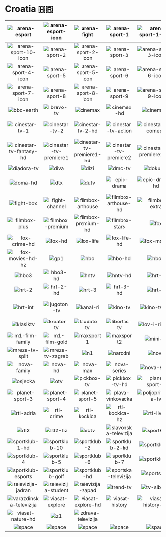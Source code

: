 # Croatia 🇭🇷

| ![arena-esport] | ![arena-esport-icon] | ![arena-fight] | ![arena-sport-1] | ![arena-sport-1-icon] | ![arena-sport-10] |
|:---:|:---:|:---:|:---:|:---:|:---:|
| ![arena-sport-10-icon] | ![arena-sport-2] | ![arena-sport-2-icon] | ![arena-sport-3] | ![arena-sport-3-icon] | ![arena-sport-4] |
| ![arena-sport-4-icon] | ![arena-sport-5] | ![arena-sport-5-icon] | ![arena-sport-6] | ![arena-sport-6-icon] | ![arena-sport-7] |
| ![arena-sport-7-icon] | ![arena-sport-8] | ![arena-sport-8-icon] | ![arena-sport-9] | ![arena-sport-9-icon] | ![aurora-tv] |
| ![bbc-earth] | ![bravo-tv] | ![cinemax] | ![cinemax-hd] | ![cinemax2] | ![cinemax2-hd] |
| ![cinestar-tv-1] | ![cinestar-tv-2] | ![cinestar-tv-2-hd] | ![cinestar-tv-action] | ![cinestar-tv-comedy] | ![cinestar-tv-fantasy] |
| ![cinestar-tv-fantasy-hd] | ![cinestar-tv-premiere1] | ![cinestar-tv-premiere1-hd] | ![cinestar-tv-premiere2] | ![cinestar-tv-premiere2-hd] | ![cmc-tv] |
| ![diadora-tv] | ![diva] | ![dizi] | ![dmc-tv] | ![doku-tv] | ![doma] |
| ![doma-hd] | ![dtx] | ![dutv] | ![epic-drama] | ![epic-drama-hd] | ![fast-and-funbox] |
| ![fight-box] | ![fight-channel] | ![filmbox-arthouse] | ![filmbox-arthouse-hd] | ![filmbox-extra] | ![filmbox-extra-hd] |
| ![filmbox-plus] | ![filmbox-premium] | ![filmbox-premium-hd] | ![filmbox-stars] | ![fox] | ![fox-crime] |
| ![fox-crime-hd] | ![fox-hd] | ![fox-life] | ![fox-life-hd] | ![fox-movies] | ![fox-movies-hd] |
| ![fox-movies-hd-hz] | ![gp1] | ![hbo] | ![hbo-hd] | ![hbo2] | ![hbo2-hd] |
| ![hbo3] | ![hbo3-hd] | ![hntv] | ![hntv-hd] | ![hrt-1] | ![hrt-1-hd] |
| ![hrt-2] | ![hrt-2-hd] | ![hrt-3] | ![hrt-3-hd] | ![hrt-4] | ![hrt-4-hd] |
| ![hrt-int] | ![jugoton-tv] | ![kanal-ri] | ![kino-tv] | ![kino-tv-hd] | ![klape-i-tambure-tv] |
| ![klasiktv] | ![kreator-tv] | ![laudato-tv] | ![libertas-tv] | ![lov-i-ribolov] | ![m1-film] |
| ![m1-film-family] | ![m1-film-gold] | ![maxsport1] | ![maxsport2] | ![mini-tv] | ![mreza-tv] |
| ![mreza-tv-split] | ![mreza-tv-zagreb] | ![n1] | ![narodni] | ![nova] | ![nova-cinema] |
| ![nova-family] | ![nova-hd] | ![nova-max] | ![nova-series] | ![nova-sport] | ![nova-world] |
| ![osjecka] | ![otv] | ![pickbox-tv] | ![pickbox-tv-hd] | ![planet-sport-1] | ![planet-sport-2] |
| ![planet-sport-3] | ![planet-sport-4] | ![planet-sport-5] | ![plava-vinkovacka] | ![poljoprivredna-tv] | ![rtl] |
| ![rtl-adria] | ![rtl-crime] | ![rtl-kockica] | ![rtl-kockica-hz] | ![rtl-living] | ![rtl-passion] |
| ![rtl2] | ![rtl2-hz] | ![sbtv] | ![slavonska-televizija] | ![sportklub] | ![sportklub-1] |
| ![sportklub-1-hd] | ![sportklub-10] | ![sportklub-2] | ![sportklub-2-hd] | ![sportklub-3] | ![sportklub-3-hd] |
| ![sportklub-4] | ![sportklub-5] | ![sportklub-6] | ![sportklub-7] | ![sportklub-8] | ![sportklub-9] |
| ![sportklub-esports] | ![sportklub-golf] | ![sportklub-hd] | ![sportska-televizija] | ![sportskatv] | ![televizija-dalmacija] |
| ![televizija-jadran] | ![televizija-student] | ![televizija-zapad] | ![trend-tv] | ![tv-sibenik] | ![tv1000] |
| ![varazdinska-televizija] | ![viasat-explore] | ![viasat-explore-hd] | ![viasat-history] | ![viasat-history-hd] | ![viasat-nature] |
| ![viasat-nature-hd] | ![z1] | ![zdrava-televizija] |  |  |  |
| ![space] | ![space] | ![space] | ![space] | ![space] | ![space] |

[arena-esport]:https://raw.githubusercontent.com/tv-logo/tv-logos/main/countries/croatia/arena-esport-hr.png
[arena-esport-icon]:https://raw.githubusercontent.com/tv-logo/tv-logos/main/countries/croatia/arena-esport-icon-hr.png
[arena-fight]:https://raw.githubusercontent.com/tv-logo/tv-logos/main/countries/croatia/arena-fight-hr.png
[arena-sport-1]:https://raw.githubusercontent.com/tv-logo/tv-logos/main/countries/croatia/arena-sport-1-hr.png
[arena-sport-1-icon]:https://raw.githubusercontent.com/tv-logo/tv-logos/main/countries/croatia/arena-sport-1-icon-hr.png
[arena-sport-10]:https://raw.githubusercontent.com/tv-logo/tv-logos/main/countries/croatia/arena-sport-10-hr.png
[arena-sport-10-icon]:https://raw.githubusercontent.com/tv-logo/tv-logos/main/countries/croatia/arena-sport-10-icon-hr.png
[arena-sport-2]:https://raw.githubusercontent.com/tv-logo/tv-logos/main/countries/croatia/arena-sport-2-hr.png
[arena-sport-2-icon]:https://raw.githubusercontent.com/tv-logo/tv-logos/main/countries/croatia/arena-sport-2-icon-hr.png
[arena-sport-3]:https://raw.githubusercontent.com/tv-logo/tv-logos/main/countries/croatia/arena-sport-3-hr.png
[arena-sport-3-icon]:https://raw.githubusercontent.com/tv-logo/tv-logos/main/countries/croatia/arena-sport-3-icon-hr.png
[arena-sport-4]:https://raw.githubusercontent.com/tv-logo/tv-logos/main/countries/croatia/arena-sport-4-hr.png
[arena-sport-4-icon]:https://raw.githubusercontent.com/tv-logo/tv-logos/main/countries/croatia/arena-sport-4-icon-hr.png
[arena-sport-5]:https://raw.githubusercontent.com/tv-logo/tv-logos/main/countries/croatia/arena-sport-5-hr.png
[arena-sport-5-icon]:https://raw.githubusercontent.com/tv-logo/tv-logos/main/countries/croatia/arena-sport-5-icon-hr.png
[arena-sport-6]:https://raw.githubusercontent.com/tv-logo/tv-logos/main/countries/croatia/arena-sport-6-hr.png
[arena-sport-6-icon]:https://raw.githubusercontent.com/tv-logo/tv-logos/main/countries/croatia/arena-sport-6-icon-hr.png
[arena-sport-7]:https://raw.githubusercontent.com/tv-logo/tv-logos/main/countries/croatia/arena-sport-7-hr.png
[arena-sport-7-icon]:https://raw.githubusercontent.com/tv-logo/tv-logos/main/countries/croatia/arena-sport-7-icon-hr.png
[arena-sport-8]:https://raw.githubusercontent.com/tv-logo/tv-logos/main/countries/croatia/arena-sport-8-hr.png
[arena-sport-8-icon]:https://raw.githubusercontent.com/tv-logo/tv-logos/main/countries/croatia/arena-sport-8-icon-hr.png
[arena-sport-9]:https://raw.githubusercontent.com/tv-logo/tv-logos/main/countries/croatia/arena-sport-9-hr.png
[arena-sport-9-icon]:https://raw.githubusercontent.com/tv-logo/tv-logos/main/countries/croatia/arena-sport-9-icon-hr.png
[aurora-tv]:https://raw.githubusercontent.com/tv-logo/tv-logos/main/countries/croatia/aurora-tv-hr.png
[bbc-earth]:https://raw.githubusercontent.com/tv-logo/tv-logos/main/countries/croatia/bbc-earth-hr.png
[bravo-tv]:https://raw.githubusercontent.com/tv-logo/tv-logos/main/countries/croatia/bravo-tv-hr.png
[cinemax]:https://raw.githubusercontent.com/tv-logo/tv-logos/main/countries/croatia/cinemax-hr.png
[cinemax-hd]:https://raw.githubusercontent.com/tv-logo/tv-logos/main/countries/croatia/hd/cinemax-hd-hr.png
[cinemax2]:https://raw.githubusercontent.com/tv-logo/tv-logos/main/countries/croatia/cinemax2-hr.png
[cinemax2-hd]:https://raw.githubusercontent.com/tv-logo/tv-logos/main/countries/croatia/hd/cinemax2-hd-hr.png
[cinestar-tv-1]:https://raw.githubusercontent.com/tv-logo/tv-logos/main/countries/croatia/cinestar-tv-1-hr.png
[cinestar-tv-2]:https://raw.githubusercontent.com/tv-logo/tv-logos/main/countries/croatia/cinestar-tv-2-hr.png
[cinestar-tv-2-hd]:https://raw.githubusercontent.com/tv-logo/tv-logos/main/countries/croatia/hd/cinestar-tv-2-hd-hr.png
[cinestar-tv-action]:https://raw.githubusercontent.com/tv-logo/tv-logos/main/countries/croatia/cinestar-tv-action-hr.png
[cinestar-tv-comedy]:https://raw.githubusercontent.com/tv-logo/tv-logos/main/countries/croatia/cinestar-tv-comedy-hr.png
[cinestar-tv-fantasy]:https://raw.githubusercontent.com/tv-logo/tv-logos/main/countries/croatia/cinestar-tv-fantasy-hr.png
[cinestar-tv-fantasy-hd]:https://raw.githubusercontent.com/tv-logo/tv-logos/main/countries/croatia/hd/cinestar-tv-fantasy-hd-hr.png
[cinestar-tv-premiere1]:https://raw.githubusercontent.com/tv-logo/tv-logos/main/countries/croatia/cinestar-tv-premiere1-hr.png
[cinestar-tv-premiere1-hd]:https://raw.githubusercontent.com/tv-logo/tv-logos/main/countries/croatia/hd/cinestar-tv-premiere1-hd-hr.png
[cinestar-tv-premiere2]:https://raw.githubusercontent.com/tv-logo/tv-logos/main/countries/croatia/cinestar-tv-premiere2-hr.png
[cinestar-tv-premiere2-hd]:https://raw.githubusercontent.com/tv-logo/tv-logos/main/countries/croatia/hd/cinestar-tv-premiere2-hd-hr.png
[cmc-tv]:https://raw.githubusercontent.com/tv-logo/tv-logos/main/countries/croatia/cmc-tv-hr.png
[diadora-tv]:https://raw.githubusercontent.com/tv-logo/tv-logos/main/countries/croatia/diadora-tv-hr.png
[diva]:https://raw.githubusercontent.com/tv-logo/tv-logos/main/countries/croatia/diva-hr.png
[dizi]:https://raw.githubusercontent.com/tv-logo/tv-logos/main/countries/croatia/dizi-hr.png
[dmc-tv]:https://raw.githubusercontent.com/tv-logo/tv-logos/main/countries/croatia/dmc-tv-hr.png
[doku-tv]:https://raw.githubusercontent.com/tv-logo/tv-logos/main/countries/croatia/doku-tv-hr.png
[doma]:https://raw.githubusercontent.com/tv-logo/tv-logos/main/countries/croatia/doma-hr.png
[doma-hd]:https://raw.githubusercontent.com/tv-logo/tv-logos/main/countries/croatia/hd/doma-hd-hr.png
[dtx]:https://raw.githubusercontent.com/tv-logo/tv-logos/main/countries/croatia/dtx-hr.png
[dutv]:https://raw.githubusercontent.com/tv-logo/tv-logos/main/countries/croatia/dutv-hr.png
[epic-drama]:https://raw.githubusercontent.com/tv-logo/tv-logos/main/countries/croatia/epic-drama-hr.png
[epic-drama-hd]:https://raw.githubusercontent.com/tv-logo/tv-logos/main/countries/croatia/hd/epic-drama-hd-hr.png
[fast-and-funbox]:https://raw.githubusercontent.com/tv-logo/tv-logos/main/countries/croatia/fast-and-funbox-hr.png
[fight-box]:https://raw.githubusercontent.com/tv-logo/tv-logos/main/countries/croatia/fight-box-hr.png
[fight-channel]:https://raw.githubusercontent.com/tv-logo/tv-logos/main/countries/croatia/fight-channel-hr.png
[filmbox-arthouse]:https://raw.githubusercontent.com/tv-logo/tv-logos/main/countries/croatia/filmbox-arthouse-hr.png
[filmbox-arthouse-hd]:https://raw.githubusercontent.com/tv-logo/tv-logos/main/countries/croatia/hd/filmbox-arthouse-hd-hr.png
[filmbox-extra]:https://raw.githubusercontent.com/tv-logo/tv-logos/main/countries/croatia/filmbox-extra-hr.png
[filmbox-extra-hd]:https://raw.githubusercontent.com/tv-logo/tv-logos/main/countries/croatia/hd/filmbox-extra-hd-hr.png
[filmbox-plus]:https://raw.githubusercontent.com/tv-logo/tv-logos/main/countries/croatia/filmbox-plus-hr.png
[filmbox-premium]:https://raw.githubusercontent.com/tv-logo/tv-logos/main/countries/croatia/filmbox-premium-hr.png
[filmbox-premium-hd]:https://raw.githubusercontent.com/tv-logo/tv-logos/main/countries/croatia/hd/filmbox-premium-hd-hr.png
[filmbox-stars]:https://raw.githubusercontent.com/tv-logo/tv-logos/main/countries/croatia/filmbox-stars-hr.png
[fox]:https://raw.githubusercontent.com/tv-logo/tv-logos/main/countries/croatia/fox-hr.png
[fox-crime]:https://raw.githubusercontent.com/tv-logo/tv-logos/main/countries/croatia/fox-crime-hr.png
[fox-crime-hd]:https://raw.githubusercontent.com/tv-logo/tv-logos/main/countries/croatia/hd/fox-crime-hd-hr.png
[fox-hd]:https://raw.githubusercontent.com/tv-logo/tv-logos/main/countries/croatia/hd/fox-hd-hr.png
[fox-life]:https://raw.githubusercontent.com/tv-logo/tv-logos/main/countries/croatia/fox-life-hr.png
[fox-life-hd]:https://raw.githubusercontent.com/tv-logo/tv-logos/main/countries/croatia/hd/fox-life-hd-hr.png
[fox-movies]:https://raw.githubusercontent.com/tv-logo/tv-logos/main/countries/croatia/fox-movies-hr.png
[fox-movies-hd]:https://raw.githubusercontent.com/tv-logo/tv-logos/main/countries/croatia/hd/fox-movies-hd-hr.png
[fox-movies-hd-hz]:https://raw.githubusercontent.com/tv-logo/tv-logos/main/countries/croatia/hd/fox-movies-hd-hz-hr.png
[gp1]:https://raw.githubusercontent.com/tv-logo/tv-logos/main/countries/croatia/gp1-hr.png
[hbo]:https://raw.githubusercontent.com/tv-logo/tv-logos/main/countries/croatia/hbo-hr.png
[hbo-hd]:https://raw.githubusercontent.com/tv-logo/tv-logos/main/countries/croatia/hd/hbo-hd-hr.png
[hbo2]:https://raw.githubusercontent.com/tv-logo/tv-logos/main/countries/croatia/hbo2-hr.png
[hbo2-hd]:https://raw.githubusercontent.com/tv-logo/tv-logos/main/countries/croatia/hd/hbo2-hd-hr.png
[hbo3]:https://raw.githubusercontent.com/tv-logo/tv-logos/main/countries/croatia/hbo3-hr.png
[hbo3-hd]:https://raw.githubusercontent.com/tv-logo/tv-logos/main/countries/croatia/hd/hbo3-hd-hr.png
[hntv]:https://raw.githubusercontent.com/tv-logo/tv-logos/main/countries/croatia/hntv-hr.png
[hntv-hd]:https://raw.githubusercontent.com/tv-logo/tv-logos/main/countries/croatia/hd/hntv-hd-hr.png
[hrt-1]:https://raw.githubusercontent.com/tv-logo/tv-logos/main/countries/croatia/hrt-1-hr.png
[hrt-1-hd]:https://raw.githubusercontent.com/tv-logo/tv-logos/main/countries/croatia/hd/hrt-1-hd-hr.png
[hrt-2]:https://raw.githubusercontent.com/tv-logo/tv-logos/main/countries/croatia/hrt-2-hr.png
[hrt-2-hd]:https://raw.githubusercontent.com/tv-logo/tv-logos/main/countries/croatia/hd/hrt-2-hd-hr.png
[hrt-3]:https://raw.githubusercontent.com/tv-logo/tv-logos/main/countries/croatia/hrt-3-hr.png
[hrt-3-hd]:https://raw.githubusercontent.com/tv-logo/tv-logos/main/countries/croatia/hd/hrt-3-hd-hr.png
[hrt-4]:https://raw.githubusercontent.com/tv-logo/tv-logos/main/countries/croatia/hrt-4-hr.png
[hrt-4-hd]:https://raw.githubusercontent.com/tv-logo/tv-logos/main/countries/croatia/hd/hrt-4-hd-hr.png
[hrt-int]:https://raw.githubusercontent.com/tv-logo/tv-logos/main/countries/croatia/hrt-int-hr.png
[jugoton-tv]:https://raw.githubusercontent.com/tv-logo/tv-logos/main/countries/croatia/jugoton-tv-hr.png
[kanal-ri]:https://raw.githubusercontent.com/tv-logo/tv-logos/main/countries/croatia/kanal-ri-hr.png
[kino-tv]:https://raw.githubusercontent.com/tv-logo/tv-logos/main/countries/croatia/kino-tv-hr.png
[kino-tv-hd]:https://raw.githubusercontent.com/tv-logo/tv-logos/main/countries/croatia/hd/kino-tv-hd-hr.png
[klape-i-tambure-tv]:https://raw.githubusercontent.com/tv-logo/tv-logos/main/countries/croatia/klape-i-tambure-tv-hr.png
[klasiktv]:https://raw.githubusercontent.com/tv-logo/tv-logos/main/countries/croatia/klasiktv-hr.png
[kreator-tv]:https://raw.githubusercontent.com/tv-logo/tv-logos/main/countries/croatia/kreator-tv-hr.png
[laudato-tv]:https://raw.githubusercontent.com/tv-logo/tv-logos/main/countries/croatia/laudato-tv-hr.png
[libertas-tv]:https://raw.githubusercontent.com/tv-logo/tv-logos/main/countries/croatia/libertas-tv-hr.png
[lov-i-ribolov]:https://raw.githubusercontent.com/tv-logo/tv-logos/main/countries/croatia/lov-i-ribolov-hr.png
[m1-film]:https://raw.githubusercontent.com/tv-logo/tv-logos/main/countries/croatia/m1-film-hr.png
[m1-film-family]:https://raw.githubusercontent.com/tv-logo/tv-logos/main/countries/croatia/m1-film-family-hr.png
[m1-film-gold]:https://raw.githubusercontent.com/tv-logo/tv-logos/main/countries/croatia/m1-film-gold-hr.png
[maxsport1]:https://raw.githubusercontent.com/tv-logo/tv-logos/main/countries/croatia/maxsport1-hr.png
[maxsport2]:https://raw.githubusercontent.com/tv-logo/tv-logos/main/countries/croatia/maxsport2-hr.png
[mini-tv]:https://raw.githubusercontent.com/tv-logo/tv-logos/main/countries/croatia/mini-tv-hr.png
[mreza-tv]:https://raw.githubusercontent.com/tv-logo/tv-logos/main/countries/croatia/mreza-tv-hr.png
[mreza-tv-split]:https://raw.githubusercontent.com/tv-logo/tv-logos/main/countries/croatia/mreza-tv-split-hr.png
[mreza-tv-zagreb]:https://raw.githubusercontent.com/tv-logo/tv-logos/main/countries/croatia/mreza-tv-zagreb-hr.png
[n1]:https://raw.githubusercontent.com/tv-logo/tv-logos/main/countries/croatia/n1-hr.png
[narodni]:https://raw.githubusercontent.com/tv-logo/tv-logos/main/countries/croatia/narodni-hr.png
[nova]:https://raw.githubusercontent.com/tv-logo/tv-logos/main/countries/croatia/nova-hr.png
[nova-cinema]:https://raw.githubusercontent.com/tv-logo/tv-logos/main/countries/croatia/nova-cinema-hr.png
[nova-family]:https://raw.githubusercontent.com/tv-logo/tv-logos/main/countries/croatia/nova-family-hr.png
[nova-hd]:https://raw.githubusercontent.com/tv-logo/tv-logos/main/countries/croatia/hd/nova-hd-hr.png
[nova-max]:https://raw.githubusercontent.com/tv-logo/tv-logos/main/countries/croatia/nova-max-hr.png
[nova-series]:https://raw.githubusercontent.com/tv-logo/tv-logos/main/countries/croatia/nova-series-hr.png
[nova-sport]:https://raw.githubusercontent.com/tv-logo/tv-logos/main/countries/croatia/nova-sport-hr.png
[nova-world]:https://raw.githubusercontent.com/tv-logo/tv-logos/main/countries/croatia/nova-world-hr.png
[osjecka]:https://raw.githubusercontent.com/tv-logo/tv-logos/main/countries/croatia/osjecka-hr.png
[otv]:https://raw.githubusercontent.com/tv-logo/tv-logos/main/countries/croatia/otv-hr.png
[pickbox-tv]:https://raw.githubusercontent.com/tv-logo/tv-logos/main/countries/croatia/pickbox-tv-hr.png
[pickbox-tv-hd]:https://raw.githubusercontent.com/tv-logo/tv-logos/main/countries/croatia/hd/pickbox-tv-hd-hr.png
[planet-sport-1]:https://raw.githubusercontent.com/tv-logo/tv-logos/main/countries/croatia/planet-sport-1-hr.png
[planet-sport-2]:https://raw.githubusercontent.com/tv-logo/tv-logos/main/countries/croatia/planet-sport-2-hr.png
[planet-sport-3]:https://raw.githubusercontent.com/tv-logo/tv-logos/main/countries/croatia/planet-sport-3-hr.png
[planet-sport-4]:https://raw.githubusercontent.com/tv-logo/tv-logos/main/countries/croatia/planet-sport-4-hr.png
[planet-sport-5]:https://raw.githubusercontent.com/tv-logo/tv-logos/main/countries/croatia/planet-sport-5-hr.png
[plava-vinkovacka]:https://raw.githubusercontent.com/tv-logo/tv-logos/main/countries/croatia/plava-vinkovacka-hr.png
[poljoprivredna-tv]:https://raw.githubusercontent.com/tv-logo/tv-logos/main/countries/croatia/poljoprivredna-tv-hr.png
[rtl]:https://raw.githubusercontent.com/tv-logo/tv-logos/main/countries/croatia/rtl-hr.png
[rtl-adria]:https://raw.githubusercontent.com/tv-logo/tv-logos/main/countries/croatia/rtl-adria-hr.png
[rtl-crime]:https://raw.githubusercontent.com/tv-logo/tv-logos/main/countries/croatia/rtl-crime-hr.png
[rtl-kockica]:https://raw.githubusercontent.com/tv-logo/tv-logos/main/countries/croatia/rtl-kockica-hr.png
[rtl-kockica-hz]:https://raw.githubusercontent.com/tv-logo/tv-logos/main/countries/croatia/rtl-kockica-hz-hr.png
[rtl-living]:https://raw.githubusercontent.com/tv-logo/tv-logos/main/countries/croatia/rtl-living-hr.png
[rtl-passion]:https://raw.githubusercontent.com/tv-logo/tv-logos/main/countries/croatia/rtl-passion-hr.png
[rtl2]:https://raw.githubusercontent.com/tv-logo/tv-logos/main/countries/croatia/rtl2-hr.png
[rtl2-hz]:https://raw.githubusercontent.com/tv-logo/tv-logos/main/countries/croatia/rtl2-hz-hr.png
[sbtv]:https://raw.githubusercontent.com/tv-logo/tv-logos/main/countries/croatia/sbtv-hr.png
[slavonska-televizija]:https://raw.githubusercontent.com/tv-logo/tv-logos/main/countries/croatia/slavonska-televizija-hr.png
[sportklub]:https://raw.githubusercontent.com/tv-logo/tv-logos/main/countries/croatia/sportklub-hr.png
[sportklub-1]:https://raw.githubusercontent.com/tv-logo/tv-logos/main/countries/croatia/sportklub-1-hr.png
[sportklub-1-hd]:https://raw.githubusercontent.com/tv-logo/tv-logos/main/countries/croatia/hd/sportklub-1-hd-hr.png
[sportklub-10]:https://raw.githubusercontent.com/tv-logo/tv-logos/main/countries/croatia/sportklub-10-hr.png
[sportklub-2]:https://raw.githubusercontent.com/tv-logo/tv-logos/main/countries/croatia/sportklub-2-hr.png
[sportklub-2-hd]:https://raw.githubusercontent.com/tv-logo/tv-logos/main/countries/croatia/hd/sportklub-2-hd-hr.png
[sportklub-3]:https://raw.githubusercontent.com/tv-logo/tv-logos/main/countries/croatia/sportklub-3-hr.png
[sportklub-3-hd]:https://raw.githubusercontent.com/tv-logo/tv-logos/main/countries/croatia/hd/sportklub-3-hd-hr.png
[sportklub-4]:https://raw.githubusercontent.com/tv-logo/tv-logos/main/countries/croatia/sportklub-4-hr.png
[sportklub-5]:https://raw.githubusercontent.com/tv-logo/tv-logos/main/countries/croatia/sportklub-5-hr.png
[sportklub-6]:https://raw.githubusercontent.com/tv-logo/tv-logos/main/countries/croatia/sportklub-6-hr.png
[sportklub-7]:https://raw.githubusercontent.com/tv-logo/tv-logos/main/countries/croatia/sportklub-7-hr.png
[sportklub-8]:https://raw.githubusercontent.com/tv-logo/tv-logos/main/countries/croatia/sportklub-8-hr.png
[sportklub-9]:https://raw.githubusercontent.com/tv-logo/tv-logos/main/countries/croatia/sportklub-9-hr.png
[sportklub-esports]:https://raw.githubusercontent.com/tv-logo/tv-logos/main/countries/croatia/sportklub-esports-hr.png
[sportklub-golf]:https://raw.githubusercontent.com/tv-logo/tv-logos/main/countries/croatia/sportklub-golf-hr.png
[sportklub-hd]:https://raw.githubusercontent.com/tv-logo/tv-logos/main/countries/croatia/hd/sportklub-hd-hr.png
[sportska-televizija]:https://raw.githubusercontent.com/tv-logo/tv-logos/main/countries/croatia/sportska-televizija-hr.png
[sportskatv]:https://raw.githubusercontent.com/tv-logo/tv-logos/main/countries/croatia/sportskatv-hr.png
[televizija-dalmacija]:https://raw.githubusercontent.com/tv-logo/tv-logos/main/countries/croatia/televizija-dalmacija-hr.png
[televizija-jadran]:https://raw.githubusercontent.com/tv-logo/tv-logos/main/countries/croatia/televizija-jadran-hr.png
[televizija-student]:https://raw.githubusercontent.com/tv-logo/tv-logos/main/countries/croatia/televizija-student-hr.png
[televizija-zapad]:https://raw.githubusercontent.com/tv-logo/tv-logos/main/countries/croatia/televizija-zapad-hr.png
[trend-tv]:https://raw.githubusercontent.com/tv-logo/tv-logos/main/countries/croatia/trend-tv-hr.png
[tv-sibenik]:https://raw.githubusercontent.com/tv-logo/tv-logos/main/countries/croatia/tv-sibenik-hr.png
[tv1000]:https://raw.githubusercontent.com/tv-logo/tv-logos/main/countries/croatia/tv1000-hr.png
[varazdinska-televizija]:https://raw.githubusercontent.com/tv-logo/tv-logos/main/countries/croatia/varazdinska-televizija-hr.png
[viasat-explore]:https://raw.githubusercontent.com/tv-logo/tv-logos/main/countries/croatia/viasat-explore-hr.png
[viasat-explore-hd]:https://raw.githubusercontent.com/tv-logo/tv-logos/main/countries/croatia/hd/viasat-explore-hd-hr.png
[viasat-history]:https://raw.githubusercontent.com/tv-logo/tv-logos/main/countries/croatia/viasat-history-hr.png
[viasat-history-hd]:https://raw.githubusercontent.com/tv-logo/tv-logos/main/countries/croatia/hd/viasat-history-hd-hr.png
[viasat-nature]:https://raw.githubusercontent.com/tv-logo/tv-logos/main/countries/croatia/viasat-nature-hr.png
[viasat-nature-hd]:https://raw.githubusercontent.com/tv-logo/tv-logos/main/countries/croatia/hd/viasat-nature-hd-hr.png
[z1]:https://raw.githubusercontent.com/tv-logo/tv-logos/main/countries/croatia/z1-hr.png
[zdrava-televizija]:https://raw.githubusercontent.com/tv-logo/tv-logos/main/countries/croatia/zdrava-televizija-hr.png

[Space]:../../misc/space-1500.png "Space"

